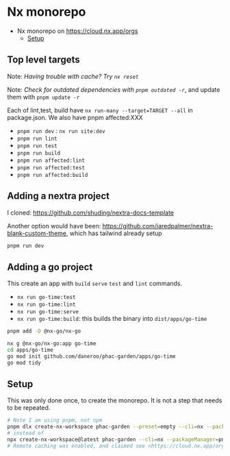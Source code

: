 # Nx monorepo

- Nx monorepo on <https://cloud.nx.app/orgs>
  - [Setup](#setup)

## Top level targets

Note: *Having trouble with cache? Try `nx reset`*

Note: *Check for outdated dependencies with `pnpm outdated -r`*, and update them with `pnpm update -r`

Each of lint,test, build have `nx run-many --target=TARGET --all` in package.json.
We  also have pnpm affected:XXX

- `pnpm run dev` : `nx run site:dev`
- `pnpm run lint`
- `pnpm run test`
- `pnpm run build`
- `pnpm run affected:lint`
- `pnpm run affected:test`
- `pnpm run affected:build`

## Adding a nextra project

I cloned: <https://github.com/shuding/nextra-docs-template>

Another option would have been: <https://github.com/jaredpalmer/nextra-blank-custom-theme>, which has tailwind already setup

```bash
pnpm run dev
```

## Adding a go project

This create an app with `build` `serve` `test` and `lint` commands.

- `nx run go-time:test`
- `nx run go-time:lint`
- `nx run go-time:serve`
- `nx run go-time:build`: this builds the binary into `dist/apps/go-time`

```bash
pnpm add -D @nx-go/nx-go

nx g @nx-go/nx-go:app go-time
cd apps/go-time
go mod init github.com/daneroo/phac-garden/apps/go-time
go mod tidy
```

## Setup

This was only done once, to create the monorepo.  It is not a step that needs to be repeated.

```bash
# Note I am using pnpm, not npm
pnpm dlx create-nx-workspace phac-garden --preset=empty --cli=nx --packageManager=pnpm --nx-cloud true
# instead of
npx create-nx-workspace@latest phac-garden --cli=nx --packageManager=pnpm --preset=empty
# Remote caching was enabled, and claimed see <https://cloud.nx.app/orgs>
```
